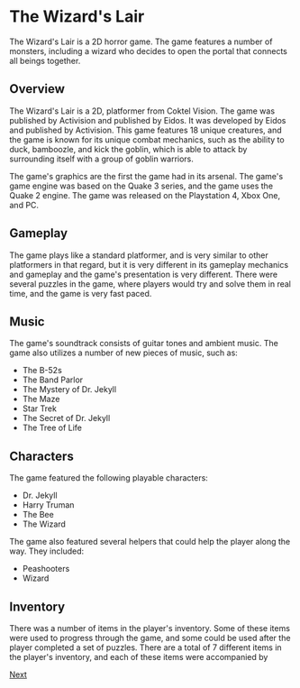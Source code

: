 # The Wizard's Lair

The Wizard's Lair is a 2D horror game. The game features a number of monsters, including a wizard who decides to open the portal that connects all beings together.

## Overview

The Wizard's Lair is a 2D, platformer from Coktel Vision. The game was published by Activision and published by Eidos. It was developed by Eidos and published by Activision. This game features 18 unique creatures, and the game is known for its unique combat mechanics, such as the ability to duck, bamboozle, and kick the goblin, which is able to attack by surrounding itself with a group of goblin warriors.

The game's graphics are the first the game had in its arsenal. The game's game engine was based on the Quake 3 series, and the game uses the Quake 2 engine. The game was released on the Playstation 4, Xbox One, and PC.

## Gameplay

The game plays like a standard platformer, and is very similar to other platformers in that regard, but it is very different in its gameplay mechanics and gameplay and the game's presentation is very different. There were several puzzles in the game, where players would try and solve them in real time, and the game is very fast paced.

## Music

The game's soundtrack consists of guitar tones and ambient music. The game also utilizes a number of new pieces of music, such as:

*   The B-52s
*   The Band Parlor
*   The Mystery of Dr. Jekyll
*   The Maze
*   Star Trek
*   The Secret of Dr. Jekyll
*   The Tree of Life

## Characters

The game featured the following playable characters:

*   Dr. Jekyll
*   Harry Truman
*   The Bee
*   The Wizard

The game also featured several helpers that could help the player along the way. They included:

*   Peashooters
*   Wizard

## Inventory

There was a number of items in the player's inventory. Some of these items were used to progress through the game, and some could be used after the player completed a set of puzzles. There are a total of 7 different items in the player's inventory, and each of these items were accompanied by

[Next](282.md)